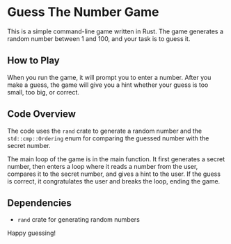 # Guess The Number Game
This is a simple command-line game written in Rust. The game generates a random number between 1 and 100, and your task is to guess it.

## How to Play
When you run the game, it will prompt you to enter a number. After you make a guess, the game will give you a hint whether your guess is too small, too big, or correct.

## Code Overview
The code uses the `rand` crate to generate a random number and the `std::cmp::Ordering` enum for comparing the guessed number with the secret number.

The main loop of the game is in the main function. It first generates a secret number, then enters a loop where it reads a number from the user, compares it to the secret number, and gives a hint to the user. If the guess is correct, it congratulates the user and breaks the loop, ending the game.

## Dependencies
- `rand` crate for generating random numbers

Happy guessing!